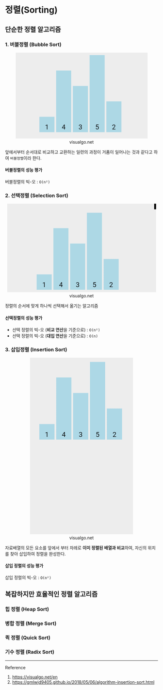 # 정렬(Sorting)

## 단순한 정렬 알고리즘

### 1. 버블정렬 (Bubble Sort)

<p align="center"><img src="./images/bubble.gif" alt="버블 정렬"><br>visualgo.net</p>

앞에서부터 순서대로 비교하고 교환하는 일련의 과정이 거품이 일어나는 것과 같다고 하여 `버블정렬`이라 한다.

#### 버블정렬의 성능 평가

버블정렬의 빅-오 : `O(n²)`

### 2. 선택정렬 (Selection Sort)
<p align="center"><img src="./images/select.gif" alt="선택 정렬"><br>visualgo.net</p>

정렬의 순서에 맞게 하나씩 선택해서 옮기는 알고리즘

#### 선택정렬의 성능 평가

- 선택 정렬의 빅-오 (**비교 연산**을 기준으로) : `O(n²)`
- 선택 정렬의 빅-오 (**대입 연산**을 기준으로) : `O(n)`

### 3. 삽입정렬 (Insertion Sort)

<p align="center"><img src="./images/insert.gif" alt="삽입 정렬"><br>visualgo.net</p>

자료배열의 모든 요소를 앞에서 부터 차례로 **이미 정렬된 배열과 비교**하여, 자신의 위치를 찾아 삽입하여 정렬을 완성한다.

#### 삽입 정렬의 성능 평가

삽입 정렬의 빅-오 : `O(n²)`

## 복잡하지만 효율적인 정렬 알고리즘

### 힙 정렬 (Heap Sort)

### 병합 정렬 (Merge Sort)

### 퀵 정렬 (Quick Sort)

### 기수 정렬 (Radix Sort)

---
Reference

1. https://visualgo.net/en
2. https://gmlwjd9405.github.io/2018/05/06/algorithm-insertion-sort.html